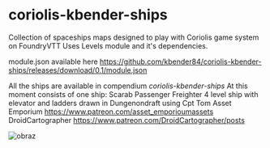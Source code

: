 # coriolis-kbender-ships
Collection of spaceships maps designed to play with Coriolis game system on FoundryVTT
Uses Levels module and it's dependencies.

module.json available here 
https://github.com/kbender84/coriolis-kbender-ships/releases/download/0.1/module.json


All the ships are available in compendium _coriolis-kbender-ships_
At this moment consists of one ship:
Scarab Passenger Freighter
4 level ship with elevator and ladders drawn in Dungenondraft using 
Cpt Tom Asset Emporium https://www.patreon.com/asset_emporioumassets 
DroidCartographer https://www.patreon.com/DroidCartographer/posts



![obraz](https://user-images.githubusercontent.com/66570321/171420027-9748f541-53a7-4789-9ed5-4767e5a72dd1.png)
